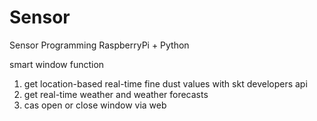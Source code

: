 # Sensor
Sensor Programming
RaspberryPi + Python

smart window function
1. get location-based real-time fine dust values with skt developers api
2. get real-time weather and weather forecasts
3. cas open or close window via web 
